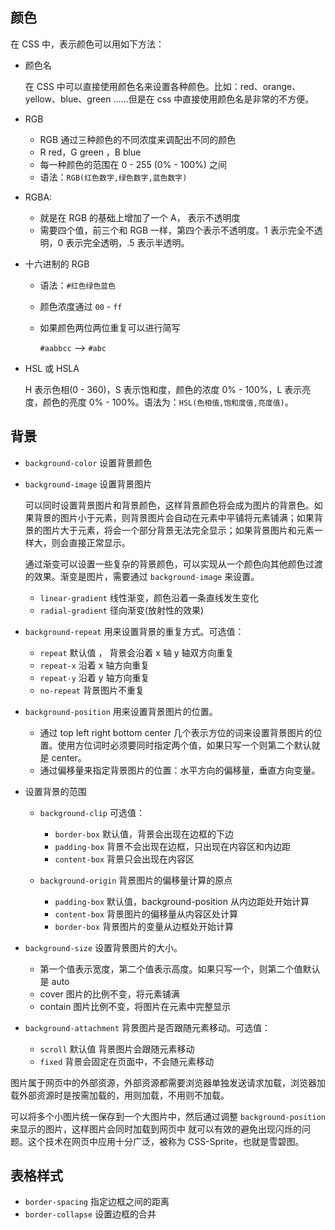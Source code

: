 ## 颜色

在 CSS 中，表示颜色可以用如下方法：

- 颜色名

  在 CSS 中可以直接使用颜色名来设置各种颜色。比如：red、orange、yellow、blue、green ......但是在 css 中直接使用颜色名是非常的不方便。

- RGB

  - RGB 通过三种颜色的不同浓度来调配出不同的颜色
  - R red，G green ，B blue
  - 每一种颜色的范围在 0 - 255 (0% - 100%) 之间
  - 语法：`RGB(红色数字,绿色数字,蓝色数字)`

- RGBA:

  - 就是在 RGB 的基础上增加了一个 A， 表示不透明度
  - 需要四个值，前三个和 RGB 一样，第四个表示不透明度。1 表示完全不透明，0 表示完全透明，.5 表示半透明。

- 十六进制的 RGB

  - 语法：`#红色绿色蓝色`
  - 颜色浓度通过 `00` - `ff`
  - 如果颜色两位两位重复可以进行简写

    `#aabbcc` --> `#abc`

- HSL 或 HSLA

  H 表示色相(0 - 360)，S 表示饱和度，颜色的浓度 0% - 100%，L 表示亮度，颜色的亮度 0% - 100%。语法为：`HSL(色相值,饱和度值,亮度值)`。

## 背景

- `background-color` 设置背景颜色
- `background-image` 设置背景图片

  可以同时设置背景图片和背景颜色，这样背景颜色将会成为图片的背景色。如果背景的图片小于元素，则背景图片会自动在元素中平铺将元素铺满；如果背景的图片大于元素，将会一个部分背景无法完全显示；如果背景图片和元素一样大，则会直接正常显示。

  通过渐变可以设置一些复杂的背景颜色，可以实现从一个颜色向其他颜色过渡的效果。渐变是图片，需要通过 `background-image` 来设置。

  - `linear-gradient` 线性渐变，颜色沿着一条直线发生变化
  - `radial-gradient` 径向渐变(放射性的效果)

- `background-repeat` 用来设置背景的重复方式。可选值：

  - `repeat` 默认值 ， 背景会沿着 x 轴 y 轴双方向重复
  - `repeat-x` 沿着 x 轴方向重复
  - `repeat-y` 沿着 y 轴方向重复
  - `no-repeat` 背景图片不重复

- `background-position` 用来设置背景图片的位置。

  - 通过 top left right bottom center 几个表示方位的词来设置背景图片的位置。使用方位词时必须要同时指定两个值，如果只写一个则第二个默认就是 center。
  - 通过偏移量来指定背景图片的位置：水平方向的偏移量，垂直方向变量。

- 设置背景的范围

  - `background-clip` 可选值：

    - `border-box` 默认值，背景会出现在边框的下边
    - `padding-box` 背景不会出现在边框，只出现在内容区和内边距
    - `content-box` 背景只会出现在内容区

  - `background-origin` 背景图片的偏移量计算的原点
    - `padding-box` 默认值，background-position 从内边距处开始计算
    - `content-box` 背景图片的偏移量从内容区处计算
    - `border-box` 背景图片的变量从边框处开始计算

- `background-size` 设置背景图片的大小。

  - 第一个值表示宽度，第二个值表示高度。如果只写一个，则第二个值默认是 auto
  - cover 图片的比例不变，将元素铺满
  - contain 图片比例不变，将图片在元素中完整显示

- `background-attachment` 背景图片是否跟随元素移动。可选值：

  - `scroll` 默认值 背景图片会跟随元素移动
  - `fixed` 背景会固定在页面中，不会随元素移动

图片属于网页中的外部资源，外部资源都需要浏览器单独发送请求加载，浏览器加载外部资源时是按需加载的，用则加载，不用则不加载。

可以将多个小图片统一保存到一个大图片中，然后通过调整 `background-position` 来显示的图片，这样图片会同时加载到网页中 就可以有效的避免出现闪烁的问题。这个技术在网页中应用十分广泛，被称为 CSS-Sprite，也就是雪碧图。

## 表格样式

- `border-spacing` 指定边框之间的距离
- `border-collapse` 设置边框的合并
